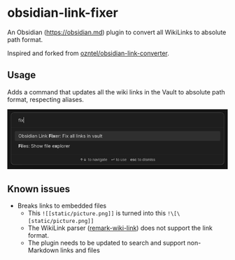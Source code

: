 # obsidian-link-fixer

An Obsidian (https://obsidian.md) plugin to convert all WikiLinks to absolute path format.

Inspired and forked from [ozntel/obsidian-link-converter](https://github.com/ozntel/obsidian-link-converter).

## Usage

Adds a command that updates all the wiki links in the Vault to absolute path format, respecting aliases.

![](/static/command.png)

## Known issues

- Breaks links to embedded files
  - This `![[static/picture.png]]` is turned into this `!\[\[static/picture.png]]`
  - The WikiLink parser ([remark-wiki-link](https://github.com/landakram/remark-wiki-link)) does not support the link format.
  - The plugin needs to be updated to search and support non-Markdown links and files
